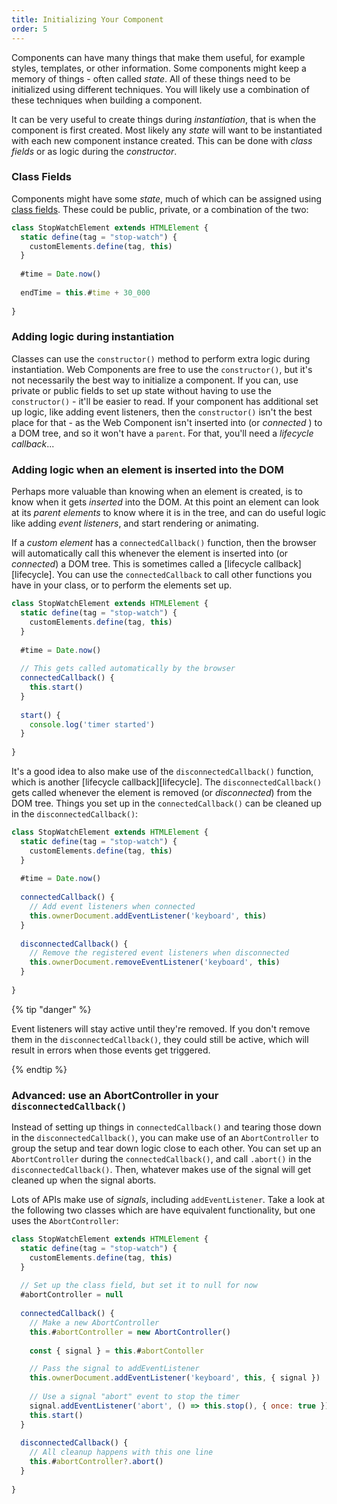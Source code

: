 ```yaml
---
title: Initializing Your Component
order: 5
---
```


Components can have many things that make them useful, for example styles, templates, or other information. Some
components might keep a memory of things - often called _state_. All of these things need to be initialized
using different techniques. You will likely use a combination of these techniques when building a component.

It can be very useful to create things during _instantiation_, that is when the component is first created. Most
likely any _state_ will want to be instantiated with each new component instance created. This can be done with
_class fields_ or as logic during the _constructor_.  

### Class Fields

Components might have some _state_, much of which can be assigned using [class fields][class-fields]. These could
be public, private, or a combination of the two:

[class-fields]: /learn/javascript/classes

```js
class StopWatchElement extends HTMLElement {
  static define(tag = "stop-watch") {
    customElements.define(tag, this)
  }
  
  #time = Date.now()
  
  endTime = this.#time + 30_000
  
}
```

### Adding logic during instantiation

Classes can use the `constructor()` method to perform extra logic during instantiation. Web Components are free
to use the `constructor()`, but it's not necessarily the best way to initialize a component. If you can, use
private or public fields to set up state without having to use the `constructor()` - it'll be easier to read. If
your component has additional set up logic, like adding event listeners, then the `constructor()` isn't the best
place for that - as the Web Component isn't inserted into (or _connected_ ) to a DOM tree, and so it won't have
a `parent`. For that, you'll need a _lifecycle callback_...

### Adding logic when an element is inserted into the DOM

Perhaps more valuable than knowing when an element is created, is to know when it gets _inserted_ into the DOM.
At this point an element can look at its _parent elements_ to know where it is in the tree, and can do useful
logic like adding _event listeners_, and start rendering or animating.

If a _custom element_ has a `connectedCallback()` function, then the browser will automatically call this
whenever the element is inserted into (or _connected_) a DOM tree. This is sometimes called a [lifecycle
callback][lifecycle]. You can use the `connectedCallback` to call other functions you have in your class,
or to perform the elements set up.

```js
class StopWatchElement extends HTMLElement {
  static define(tag = "stop-watch") {
    customElements.define(tag, this)
  }
  
  #time = Date.now()
  
  // This gets called automatically by the browser
  connectedCallback() {
    this.start()
  }
  
  start() {
    console.log('timer started')
  }
  
}
```

It's a good idea to also make use of the `disconnectedCallback()` function, which is another 
[lifecycle callback][lifecycle]. The `disconnectedCallback()` gets called whenever the element is removed
(or _disconnected_) from the DOM tree. Things you set up in the `connectedCallback()` can be cleaned up in the
`disconnectedCallback()`:

```js
class StopWatchElement extends HTMLElement {
  static define(tag = "stop-watch") {
    customElements.define(tag, this)
  }
  
  #time = Date.now()
  
  connectedCallback() {
    // Add event listeners when connected
    this.ownerDocument.addEventListener('keyboard', this)
  }
  
  disconnectedCallback() {
    // Remove the registered event listeners when disconnected
    this.ownerDocument.removeEventListener('keyboard', this) 
  }
  
}
```

{% tip "danger" %}

Event listeners will stay active until they're removed. If you don't remove them in the `disconnectedCallback()`,
they could still be active, which will result in errors when those events get triggered.

{% endtip %}

### Advanced: use an AbortController in your `disconnectedCallback()`

Instead of setting up things in `connectedCallback()` and tearing those down in the `disconnectedCallback()`, you
can make use of an `AbortController` to group the setup and tear down logic close to each other. You can set up
an `AbortController` during the `connectedCallback()`, and call `.abort()` in the `disconnectedCallback()`. Then,
whatever makes use of the signal will get cleaned up when the signal aborts.

Lots of APIs make use of _signals_, including `addEventListener`. Take a look at the following two classes which
are have equivalent functionality, but one uses the `AbortController`:


```js
class StopWatchElement extends HTMLElement {
  static define(tag = "stop-watch") {
    customElements.define(tag, this)
  }
  
  // Set up the class field, but set it to null for now
  #abortController = null
  
  connectedCallback() {    
    // Make a new AbortController
    this.#abortController = new AbortController()
    
    const { signal } = this.#abortContoller

    // Pass the signal to addEventListener
    this.ownerDocument.addEventListener('keyboard', this, { signal })
    
    // Use a signal "abort" event to stop the timer
    signal.addEventListener('abort', () => this.stop(), { once: true })
    this.start()
  }
  
  disconnectedCallback() {
    // All cleanup happens with this one line
    this.#abortController?.abort()
  }
  
}
```